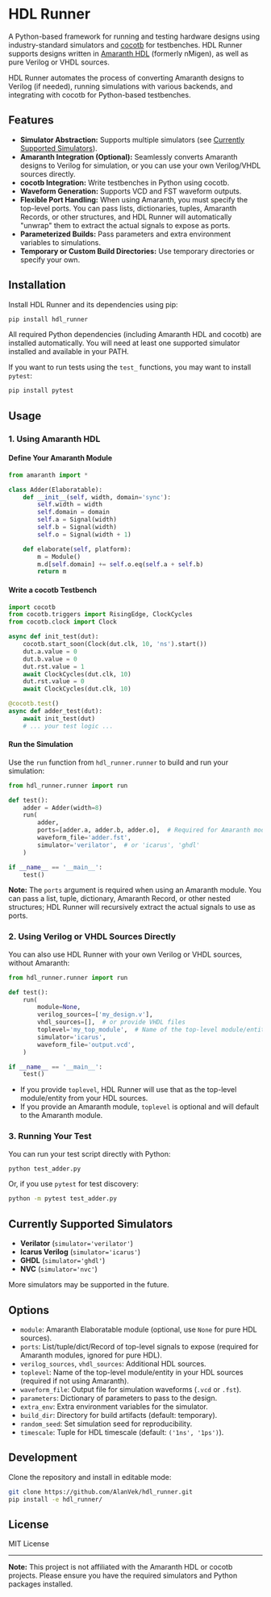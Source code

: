 # HDL Runner

A Python-based framework for running and testing hardware designs using industry-standard simulators and [cocotb](https://www.cocotb.org/) for testbenches. HDL Runner supports designs written in [Amaranth HDL](https://amaranth-lang.org/) (formerly nMigen), as well as pure Verilog or VHDL sources.

HDL Runner automates the process of converting Amaranth designs to Verilog (if needed), running simulations with various backends, and integrating with cocotb for Python-based testbenches.

## Features

- **Simulator Abstraction:** Supports multiple simulators (see [Currently Supported Simulators](#currently-supported-simulators)).
- **Amaranth Integration (Optional):** Seamlessly converts Amaranth designs to Verilog for simulation, or you can use your own Verilog/VHDL sources directly.
- **cocotb Integration:** Write testbenches in Python using cocotb.
- **Waveform Generation:** Supports VCD and FST waveform outputs.
- **Flexible Port Handling:** When using Amaranth, you must specify the top-level ports. You can pass lists, dictionaries, tuples, Amaranth Records, or other structures, and HDL Runner will automatically "unwrap" them to extract the actual signals to expose as ports.
- **Parameterized Builds:** Pass parameters and extra environment variables to simulations.
- **Temporary or Custom Build Directories:** Use temporary directories or specify your own.

## Installation

Install HDL Runner and its dependencies using pip:

```sh
pip install hdl_runner
```

All required Python dependencies (including Amaranth HDL and cocotb) are installed automatically. You will need at least one supported simulator installed and available in your PATH.

If you want to run tests using the `test_` functions, you may want to install `pytest`:

```sh
pip install pytest
```

## Usage

### 1. Using Amaranth HDL

#### Define Your Amaranth Module

```python
from amaranth import *

class Adder(Elaboratable):
    def __init__(self, width, domain='sync'):
        self.width = width
        self.domain = domain
        self.a = Signal(width)
        self.b = Signal(width)
        self.o = Signal(width + 1)

    def elaborate(self, platform):
        m = Module()
        m.d[self.domain] += self.o.eq(self.a + self.b)
        return m
```

#### Write a cocotb Testbench

```python
import cocotb
from cocotb.triggers import RisingEdge, ClockCycles
from cocotb.clock import Clock

async def init_test(dut):
    cocotb.start_soon(Clock(dut.clk, 10, 'ns').start())
    dut.a.value = 0
    dut.b.value = 0
    dut.rst.value = 1
    await ClockCycles(dut.clk, 10)
    dut.rst.value = 0
    await ClockCycles(dut.clk, 10)

@cocotb.test()
async def adder_test(dut):
    await init_test(dut)
    # ... your test logic ...
```

#### Run the Simulation

Use the `run` function from `hdl_runner.runner` to build and run your simulation:

```python
from hdl_runner.runner import run

def test():
    adder = Adder(width=8)
    run(
        adder,
        ports=[adder.a, adder.b, adder.o],  # Required for Amaranth modules
        waveform_file='adder.fst',
        simulator='verilator',  # or 'icarus', 'ghdl'
    )

if __name__ == '__main__':
    test()
```

**Note:** The `ports` argument is required when using an Amaranth module. You can pass a list, tuple, dictionary, Amaranth Record, or other nested structures; HDL Runner will recursively extract the actual signals to use as ports.

### 2. Using Verilog or VHDL Sources Directly

You can also use HDL Runner with your own Verilog or VHDL sources, without Amaranth:

```python
from hdl_runner.runner import run

def test():
    run(
        module=None,
        verilog_sources=['my_design.v'],
        vhdl_sources=[],  # or provide VHDL files
        toplevel='my_top_module',  # Name of the top-level module/entity in your HDL
        simulator='icarus',
        waveform_file='output.vcd',
    )

if __name__ == '__main__':
    test()
```

- If you provide `toplevel`, HDL Runner will use that as the top-level module/entity from your HDL sources.
- If you provide an Amaranth module, `toplevel` is optional and will default to the Amaranth module.

### 3. Running Your Test

You can run your test script directly with Python:

```sh
python test_adder.py
```

Or, if you use `pytest` for test discovery:

```sh
python -m pytest test_adder.py
```

## Currently Supported Simulators

- **Verilator** (`simulator='verilator'`)
- **Icarus Verilog** (`simulator='icarus'`)
- **GHDL** (`simulator='ghdl'`)
- **NVC** (`simulator='nvc'`)

More simulators may be supported in the future.

## Options

- `module`: Amaranth Elaboratable module (optional, use `None` for pure HDL sources).
- `ports`: List/tuple/dict/Record of top-level signals to expose (required for Amaranth modules, ignored for pure HDL).
- `verilog_sources`, `vhdl_sources`: Additional HDL sources.
- `toplevel`: Name of the top-level module/entity in your HDL sources (required if not using Amaranth).
- `waveform_file`: Output file for simulation waveforms (`.vcd` or `.fst`).
- `parameters`: Dictionary of parameters to pass to the design.
- `extra_env`: Extra environment variables for the simulator.
- `build_dir`: Directory for build artifacts (default: temporary).
- `random_seed`: Set simulation seed for reproducibility.
- `timescale`: Tuple for HDL timescale (default: `('1ns', '1ps')`).

## Development

Clone the repository and install in editable mode:

```sh
git clone https://github.com/AlanVek/hdl_runner.git
pip install -e hdl_runner/
```

## License

MIT License

---

**Note:** This project is not affiliated with the Amaranth HDL or cocotb projects. Please ensure you have the required simulators and Python packages installed.

